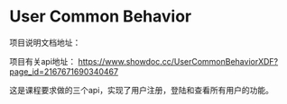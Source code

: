# User Common Behavior

项目说明文档地址：

项目有关api地址： https://www.showdoc.cc/UserCommonBehaviorXDF?page_id=2167671690340467

这是课程要求做的三个api，实现了用户注册，登陆和查看所有用户的功能。
